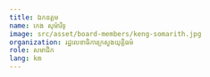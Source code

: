 ```yaml
---
title: ឯកឧត្ដម
name: កេង សុម៉ារិទ្
image: src/asset/board-members/keng-somarith.jpg
organization: រដ្ឋលេខាធិការក្រសួងយុត្តិធម៌
role: សមាជិក
lang: km
---
```

